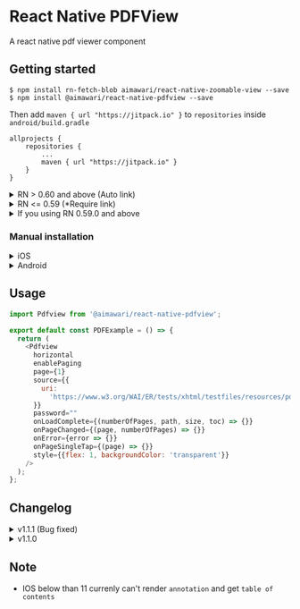 # React Native PDFView

A react native pdf viewer component

## Getting started

```
$ npm install rn-fetch-blob aimawari/react-native-zoomable-view --save
$ npm install @aimawari/react-native-pdfview --save
```

Then add `maven { url "https://jitpack.io" }` to `repositories` inside `android/build.gradle`
```
allprojects {
    repositories {
       	...
        maven { url "https://jitpack.io" }
    }
}
```

<details>
  <summary>RN > 0.60 and above (Auto link)</summary>
```
$ cd ios && pod install
```
</details>

<details>
  <summary>RN <= 0.59 (*Require link)</summary>
```
$ react-native link rn-fetch-blob
$ react-native link @aimawari/react-native-pdfview
```
</details>

<details>
  <summary>If you using RN 0.59.0 and above</summary>
Please add this to your android/app/build.gradle**
```diff
android {
+    packagingOptions {
+       pickFirst 'lib/x86/libc++_shared.so'
+       pickFirst 'lib/x86_64/libjsc.so'
+       pickFirst 'lib/arm64-v8a/libjsc.so'
+       pickFirst 'lib/arm64-v8a/libc++_shared.so'
+       pickFirst 'lib/x86_64/libc++_shared.so'
+       pickFirst 'lib/armeabi-v7a/libc++_shared.so'
+    }
}
```
</details>

### Manual installation

<details>
  <summary>iOS</summary>
1. In XCode, in the project navigator, right click `Libraries` ➜ `Add Files to [your project's name]`
2. Go to `node_modules` ➜ `@aimawari` ➜ `react-native-pdfview` and add `Pdfview.xcodeproj`
3. In XCode, in the project navigator, select your project. Add `libPdfview.a` to your project's `Build Phases` ➜ `Link Binary With Libraries`
4. Run your project (`Cmd+R`)<
</details>

<details>
  <summary>Android</summary>
1. Open up `android/app/src/main/java/[...]/MainApplication.java`

- Add `import com.aimawari.pdfview.PdfviewPackage;` to the imports at the top of the file
- Add `new PdfviewPackage()` to the list returned by the `getPackages()` method

2. Append the following lines to `android/settings.gradle`:
   ```
   include ':@aimawari_react-native-pdfview'
   project(':@aimawari_react-native-pdfview').projectDir = new File(rootProject.projectDir, 	'../node_modules/@aimawari_react-native-pdfview/android')
   ```
3. Insert the following lines inside the dependencies block in `android/app/build.gradle`:
   ```
      implementation project(':@aimawari_react-native-pdfview')
   ```
   </details>

## Usage

```javascript
import Pdfview from '@aimawari/react-native-pdfview';

export default const PDFExample = () => {
  return (
    <Pdfview
      horizontal
      enablePaging
      page={1}
      source={{
        uri:
          'https://www.w3.org/WAI/ER/tests/xhtml/testfiles/resources/pdf/dummy.pdf',
      }}
      password=""
      onLoadComplete={(numberOfPages, path, size, toc) => {}}
      onPageChanged={(page, numberOfPages) => {}}
      onError={error => {}}
      onPageSingleTap={(page) => {}}
      style={{flex: 1, backgroundColor: 'transparent'}}
    />
  );
};
```

## Changelog
<details>
  <summary>v1.1.1 (Bug fixed)</summary>
  
<b>ANDROID</b>
  + Change pdf render plugin to use my folk.
</details>

<details>
  <summary>v1.1.0</summary>
  
  <b>IOS</b>
  + Add pdfKit support (ios >= 11)
</details>

## Note
+ IOS below than 11 currenly can't render `annotation` and get `table of contents`